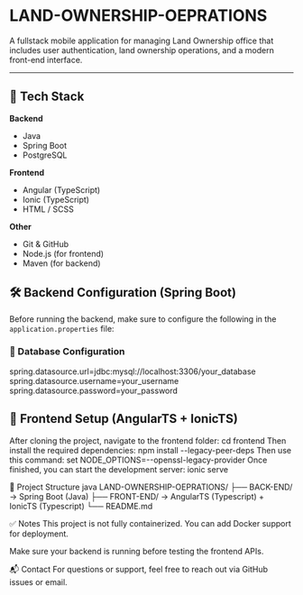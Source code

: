# LAND-OWNERSHIP-OEPRATIONS

A fullstack mobile application for managing Land Ownership office that includes user authentication, land ownership operations, and a modern front-end interface.

---------------------

## 🧰 Tech Stack

**Backend**  
- Java  
- Spring Boot  
- PostgreSQL  

**Frontend**  
- Angular (TypeScript)
- Ionic (TypeScript)  
- HTML / SCSS

**Other**  
- Git & GitHub  
- Node.js (for frontend)  
- Maven (for backend)  

## 🛠 Backend Configuration (Spring Boot)

Before running the backend, make sure to configure the following in the `application.properties` file:

  ### 🔧 Database Configuration
  
  spring.datasource.url=jdbc:mysql://localhost:3306/your_database
  spring.datasource.username=your_username
  spring.datasource.password=your_password
  
## 🎨 Frontend Setup (AngularTS + IonicTS)

After cloning the project, navigate to the frontend folder:
cd frontend
Then install the required dependencies:
npm install --legacy-peer-deps
Then use this command:
set NODE_OPTIONS=--openssl-legacy-provider
Once finished, you can start the development server:
ionic serve

📂 Project Structure
java
LAND-OWNERSHIP-OEPRATIONS/
├── BACK-END/      → Spring Boot (Java)
├── FRONT-END/     → AngularTS (Typescript) +  IonicTS (Typescript)
└── README.md

✅ Notes
This project is not fully containerized. You can add Docker support for deployment.

Make sure your backend is running before testing the frontend APIs.

📬 Contact
For questions or support, feel free to reach out via GitHub issues or email.
